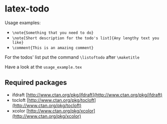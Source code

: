 # latex-todo

Usage examples:
- `\note{Something that you need to do}`
- `\note[Short description for the todo's list]{Any lengthy text you like}`
- `\comment{This is an amazing comment}`

For the todos' list put the command `\listoftodo` after `\maketitle`

Have a look at the `usage_example.tex`

## Required packages

- ifdraft [http://www.ctan.org/pkg/ifdraft](http://www.ctan.org/pkg/ifdraft)
- tocloft [http://www.ctan.org/pkg/tocloft](http://www.ctan.org/pkg/tocloft)
- xcolor  [http://www.ctan.org/pkg/xcolor](http://www.ctan.org/pkg/xcolor)

